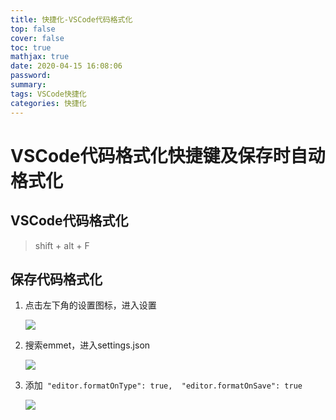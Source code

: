 ```yaml
---
title: 快捷化-VSCode代码格式化
top: false
cover: false
toc: true
mathjax: true
date: 2020-04-15 16:08:06
password:
summary:
tags: VSCode快捷化
categories: 快捷化
---
```


# VSCode代码格式化快捷键及保存时自动格式化



## VSCode代码格式化

> shift + alt + F



## 保存代码格式化

1. 点击左下角的设置图标，进入设置

   ![](Snipaste_2020-04-09_16-29-38.png)



2. 搜索emmet，进入settings.json

   ![](Snipaste_2020-04-09_16-33-16.png)

   

3. 添加` "editor.formatOnType": true,  "editor.formatOnSave": true`

   ![](Snipaste_2020-04-09_16-34-44.png)

   